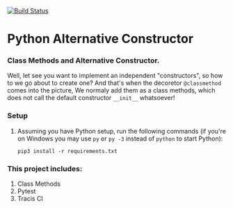 [![Build Status](https://travis-ci.org/wandersonsc/Ptyhon-Alternative-Constructor.svg?branch=master)](https://travis-ci.org/wandersonsc/Ptyhon-Alternative-Constructor)

# Python Alternative Constructor

### Class Methods and Alternative Constructor.

Well, let see you want to implement an independent "constructors", so how to we go about to create one? And that's when the decoretor `@classmethod` comes into the picture, We normaly add them as a class methods, which does not call the default constructor `__init__` whatsoever!

### Setup

1. Assuming you have Python setup, run the following commands (if you're on Windows you may use `py` or `py -3` instead of `python` to start Python):

   ```
   pip3 install -r requirements.txt

   ```

### This project includes:

1. Class Methods
2. Pytest
3. Tracis CI
